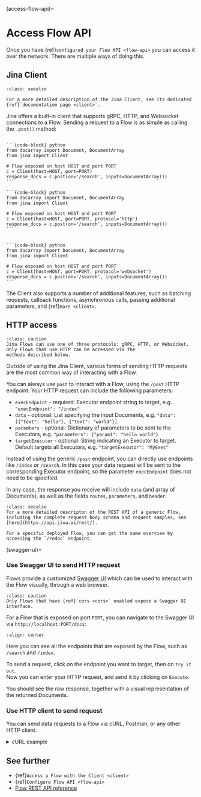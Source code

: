 (access-flow-api)=
# Access Flow API

Once you have {ref}`configured your Flow API <flow-api>` you can access it over the network.
There are multiple ways of doing this.

## Jina Client

```{admonition} See Also
:class: seealso

For a more detailed description of the Jina Client, see its dedicated {ref}`documentation page <client>`.
```

Jina offers a built-in client that supports gRPC, HTTP, and Websocket connections to a Flow.
Sending a request to a Flow is as simple as calling the `.post()` method:

````{tab} gRPC

```{code-block} python
from docarray import Document, DocumentArray
from jina import Client

# Flow exposed on host HOST and port PORT
c = Client(host=HOST, port=PORT)
response_docs = c.post(on='/search', inputs=DocumentArray())
```
````

````{tab} HTTP
```{code-block} python
from docarray import Document, DocumentArray
from jina import Client

# Flow exposed on host HOST and port PORT
c = Client(host=HOST, port=PORT, protocol='http')
response_docs = c.post(on='/search', inputs=DocumentArray())
```
````

````{tab} WebSocket

```{code-block} python
from docarray import Document, DocumentArray
from jina import Client

# Flow exposed on host HOST and port PORT
c = Client(host=HOST, port=PORT, protocol='websocket')
response_docs = c.post(on='/search', inputs=DocumentArray())
```
````

The Client also supports a number of additional features, such as batching requests, callback functions, asynchronous calls,
passing additional parameters, and {ref}`more <client>`.

## HTTP access

```{admonition} Available Protocols
:class: caution
Jina Flows can use one of three protocols: gRPC, HTTP, or Websocket. Only Flows that use HTTP can be accessed via the
methods described below.
```

Outside of using the Jina Client, various forms of sending HTTP requests are the most common way of interacting with a Flow.

You can always use `post` to interact with a Flow, using the `/post` HTTP endpoint.
Your HTTP request can include the following parameters:

- `execEndpoint` - required: Executor endpoint string to target, e.g. `"execEndpoint": "/index"`
- `data` - optional: List specifying the input Documents, e.g. `"data": [{"text": "hello"}, {"text": "world"}]`.
- `paramters` - optional: Dictionary of parameters to be sent to the Executors, e.g. `"parameters": {"param1": "hello world"}`
- `targetExecutor` - optional: String indicating an Executor to target. Default targets all Executors, e.g. `"targetExecutor": "MyExec"`

Instead of using the generic `/post` endpoint, you can directly use endpoints like `/index` or `/search`.
In this case your data request will be sent to the corresponding Executor endpoint, so the parameter `execEndpoint` does not need to be specified.

In any case, the response you receive will include `data` (and array of Documents), as well as the fields `routes`, `parameters`, and `header`.

```{admonition} See also: Flow REST API
:class: seealso
For a more detailed descripton of the REST API of a generic Flow, including the complete request body schema and request samples, see [here](https://api.jina.ai/rest/).

For a specific deployed Flow, you can get the same overview by accessing the `/redoc` endpoint.
```

(swagger-ui)=
### Use Swagger UI to send HTTP request

Flows provide a customized [Swagger UI](https://swagger.io/tools/swagger-ui/) which can be used to interact with the Flow
visually, through a web browser.

```{admonition} Available Protocols
:class: caution
Only Flows that have {ref}`cors <cors>` enabled expose a Swagger UI interface.
```

For a Flow that is exposed on port `PORT`, you can navigate to the Swagger UI via `http://localhost:PORT/docs`:

```{figure} ../../../.github/2.0/swagger-ui.png
:align: center
```
Here you can see all the endpoints that are exposed by the Flow, such as `/search` and `/index`.

To send a request, click on the endpoint you want to target, then on `try it out`.
\
Now you can enter your HTTP request, and send it by clicking on `Execute`.

You should see the raw response, together with a visual representation of the returned Documents.

### Use HTTP client to send request

You can send data requests to a Flow via cURL, Postman, or any other HTTP client.

<details>
  <summary>cURL example</summary>

    ```console
    $ curl --request POST 'http://localhost:12345/post' --header 'Content-Type: application/json' -d '{"data": [{"text": "hello world"}],"execEndpoint": "/index"}'
    
    {
      "requestId": "e2978837-e5cb-45c6-a36d-588cf9b24309",
      "data": {
        "docs": [
          {
            "id": "84d9538e-f5be-11eb-8383-c7034ef3edd4",
            "granularity": 0,
            "adjacency": 0,
            "parentId": "",
            "text": "hello world",
            "chunks": [],
            "weight": 0.0,
            "matches": [],
            "mimeType": "",
            "tags": {
              "mimeType": "",
              "parentId": ""
            },
            "location": [],
            "offset": 0,
            "embedding": null,
            "scores": {},
            "modality": "",
            "evaluations": {}
          }
        ],
        "groundtruths": []
      },
      "header": {
        "execEndpoint": "/index",
        "targetPeapod": "",
        "noPropagate": false
      },
      "parameters": {},
      "routes": [
        {
          "pod": "gateway",
          "podId": "5742d5dd-43f1-451f-88e7-ece0588b7557",
          "startTime": "2021-08-05T07:26:58.636258+00:00",
          "endTime": "2021-08-05T07:26:58.636910+00:00",
          "status": null
        }
      ],
      "status": {
        "code": 0,
        "description": "",
        "exception": null
      }
    }
    ```

</details>

## See further

- {ref}`Access a Flow with the Client <client>`
- {ref}`Configure Flow API <flow-api>`
- [Flow REST API reference](https://api.jina.ai/rest/)